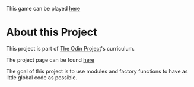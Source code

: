 This game can be played [here](/)

# About this Project
This project is part of [The Odin Project](https://www.theodinproject.com)'s curriculum.

The project page can be found [here](https://www.theodinproject.com/lessons/javascript-tic-tac-toe)

The goal of this project is to use modules and factory functions to have as little global code as possible.

